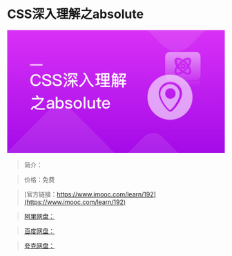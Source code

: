 # CSS深入理解之absolute

![img](../../assets/5fe442e00001b95405400304.jpg)

> 简介：

> 价格：免费

> [官方链接：https://www.imooc.com/learn/192](https://www.imooc.com/learn/192)

> [阿里网盘：]()

> [百度网盘：]()

> [夸克网盘：]()
